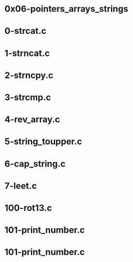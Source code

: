 # 0x06-pointers_arrays_strings
# 0-strcat.c
# 1-strncat.c
# 2-strncpy.c
# 3-strcmp.c
# 4-rev_array.c
# 5-string_toupper.c
# 6-cap_string.c
# 7-leet.c
# 100-rot13.c
# 101-print_number.c
# 101-print_number.c
